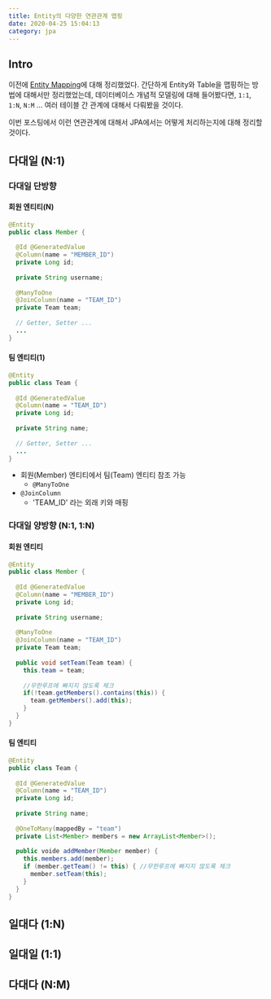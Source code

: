 ```yaml
---
title: Entity의 다양한 연관관계 맵핑
date: 2020-04-25 15:04:13
category: jpa
---
```


## Intro

이전에 [Entity Mapping](https://changrea.io/jpa/entity-mapping/)에 대해 정리했었다. 간단하게 Entity와 Table을 맵핑하는 방법에 대해서만 정리했었는데, 데이터베이스 개념적 모델링에 대해 들어봤다면, `1:1`, `1:N`, `N:M` ... 여러 테이블 간 관계에 대해서 다뤄봤을 것이다.

이번 포스팅에서 이런 연관관계에 대해서 JPA에서는 어떻게 처리하는지에 대해 정리할 것이다.

## 다대일 (N:1)

### 다대일 단방향

#### 회원 엔티티(N)

```java
@Entity
public class Member {
  
  @Id @GeneratedValue
  @Column(name = "MEMBER_ID")
  private Long id;
  
  private String username;
  
  @ManyToOne
  @JoinColumn(name = "TEAM_ID")
  private Team team;
  
  // Getter, Setter ...
  ...
}
```

#### 팀 엔티티(1)

```java
@Entity
public class Team {
	
  @Id @GeneratedValue
  @Column(name = "TEAM_ID")
  private Long id;
  
  private String name;
  
  // Getter, Setter ...
  ...
}
```

- 회원(Member) 엔티티에서 팀(Team) 엔티티 참조 가능
  - `@ManyToOne`
- `@JoinColumn`
  - 'TEAM_ID' 라는 외래 키와 매핑

### 다대일 양방향 (N:1, 1:N)

#### 회원 엔티티

```java
@Entity
public class Member {
  
  @Id @GeneratedValue
  @Column(name = "MEMBER_ID")
  private Long id;
  
  private String username;
  
  @ManyToOne
  @JoinColumn(name = "TEAM_ID")
  private Team team;
  
  public void setTeam(Team team) {
    this.team = team;
    
    //무한루프에 빠지지 않도록 체크
    if(!team.getMembers().contains(this)) {
      team.getMembers().add(this);
    }
  }
}
```

#### 팀 엔티티

```java
@Entity
public class Team {
	
  @Id @GeneratedValue
  @Column(name = "TEAM_ID")
  private Long id;
  
  private String name;
  
  @OneToMany(mappedBy = "team")
  private List<Member> members = new ArrayList<Member>();
  
  public voide addMember(Member member) {
    this.members.add(member);
    if (member.getTeam() != this) {	//무한루프에 빠지지 않도록 체크
      member.setTeam(this);
    }
  }
}
```



## 일대다 (1:N)

## 일대일 (1:1)

## 다대다 (N:M)

